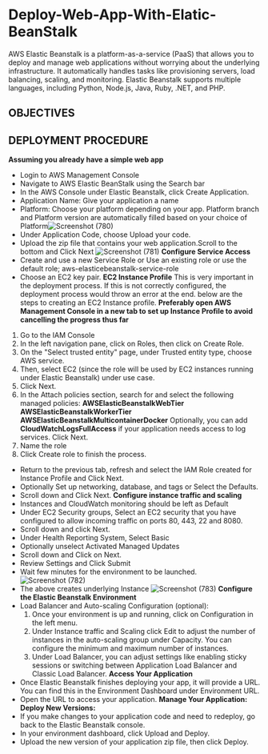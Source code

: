 # Deploy-Web-App-With-Elatic-BeanStalk
AWS Elastic Beanstalk is a platform-as-a-service (PaaS) that allows you to deploy and manage web applications without worrying about the underlying infrastructure. It automatically handles tasks like provisioning servers, load balancing, scaling, and monitoring. Elastic Beanstalk supports multiple languages, including Python, Node.js, Java, Ruby, .NET, and PHP.
## OBJECTIVES
## DEPLOYMENT PROCEDURE
**Assuming you already have a simple web app**
* Login to AWS Management Console
* Navigate to AWS Elastic BeanStalk using the Search bar
* In the AWS Console under Elastic Beanstalk, click Create Application.
* Application Name: Give your application a name
* Platform: Choose your platform depending on your app. Platform branch and Platform version are automatically filled based on your choice of Platform![Screenshot (780)](https://github.com/user-attachments/assets/42847390-fa4c-4826-9b7d-fe5a6f86c82b)
* Under Application Code, choose Upload your code.
* Upload the zip file that contains your web application.Scroll to the bottom and Click Next ![Screenshot (781)](https://github.com/user-attachments/assets/2c064f84-afbd-4c11-abb3-03ecb19a305d)
**Configure Service Access**
* Create and use a new Service Role or Use an existing role or use the default role; aws-elasticebeanstalk-service-role
* Choose an EC2 key pair.
**EC2 Instance Profile**
This is very important in the deployment process. If this is not correctly configured, the deployment process would throw an error at the end. below are the steps to creating an EC2 Instance profile.
**Preferably open AWS Management Console in a new tab to set up Instance Profile to avoid cancelling the progress thus far**
1. Go to the IAM Console
2. In the left navigation pane, click on Roles, then click on Create Role.
3. On the "Select trusted entity" page, under Trusted entity type, choose AWS service.
4. Then, select EC2 (since the role will be used by EC2 instances running under Elastic Beanstalk) under use case.
5. Click Next.
6. In the Attach policies section, search for and select the following managed policies:
 **AWSElasticBeanstalkWebTier**
 **AWSElasticBeanstalkWorkerTier**
 **AWSElasticBeanstalkMulticontainerDocker**
Optionally, you can add **CloudWatchLogsFullAccess** if your application needs access to log services.
Click Next.
7. Name the role
8. Click Create role to finish the process.
* Return to the previous tab, refresh and select the IAM Role created for Instance Profile and Click Next.
* Optionally Set up networking, database, and tags or Select the Defaults.
* Scroll down and Click Next.
**Configure instance traffic and scaling**
* Instances and CloudWatch monitoring should be left as Default
* Under EC2 Security groups, Select an EC2 security that you have configured to allow incoming traffic on ports 80, 443, 22 and 8080.
* Scroll down and click Next.
* Under Health Reporting System, Select Basic
* Optionally unselect Activated Managed Updates
* Scroll down and Click on Next.
* Review Settings and Click Submit
* Wait few minutes for the environment to be launched.![Screenshot (782)](https://github.com/user-attachments/assets/34ccefa5-bdfa-4857-801a-adf1ec738a17)
* The above creates underlying Instance ![Screenshot (783)](https://github.com/user-attachments/assets/b9ce03e9-aa92-4233-97b4-c12d05bdc603)
**Configure the Elastic Beanstalk Environment**
* Load Balancer and Auto-scaling Configuration (optional):
  1.  Once your environment is up and running, click on Configuration in the left menu.
  2.  Under Instance traffic and Scaling click Edit to adjust the number of instances in the auto-scaling group under Capacity. You can configure the minimum and maximum number of instances.
  3.  Under Load Balancer, you can adjust settings like enabling sticky sessions or switching between Application Load Balancer and Classic Load Balancer. 
**Access Your Application**
* Once Elastic Beanstalk finishes deploying your app, it will provide a URL. You can find this in the Environment Dashboard under Environment URL.
* Open the URL to access your application.
**Manage Your Application: Deploy New Versions:**
* If you make changes to your application code and need to redeploy, go back to the Elastic Beanstalk console.
* In your environment dashboard, click Upload and Deploy.
* Upload the new version of your application zip file, then click Deploy.
